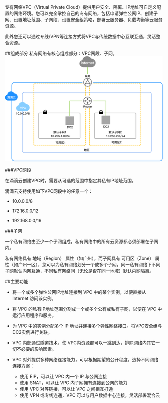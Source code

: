 专有网络VPC（Virtual Private Cloud）提供用户安全、隔离、IP地址可自定义配置的网络环境。您可以完全掌控自己的专有网络，包括申请弹性公网IP、创建子网、设置地址范围、子网段、设置安全组策略，部署云服务器、负载均衡等云服务资源。

此外您还可以通过专线/VPN等连接方式将VPC与传统数据中心互联互通，灵活整合资源。

##组成部分
私有网络有核心组成部分：VPC网段、子网。
![](./picture/1.1.png)

###VPC网段

在滴滴云创建VPC时，需要从可选的范围中指定其私有IP地址范围。

滴滴云支持使用如下VPC网段中的任意一个：

- 10.0.0.0/8

- 172.16.0.0/12

- 192.168.0.0/16

###子网

一个私有网络由至少一个子网组成，私有网络中的所有云资源都必须部署在子网内。

私有网络具有 地域（Region） 属性（如广州），而子网具有 可用区（Zone） 属性（如广州一区），您可以为私有网络划分一个或多个子网，同一私有网络下不同子网默认内网互通，不同私有网络间（无论是否在同一地域）默认内网隔离。


##主要功能
- 将一个或多个弹性公网IP地址连接到 VPC 中的某个实例，以便直接从 Internet 访问该实例。

- 将 VPC 的私有IP地址范围分割成一个或多个公有或私有子网，以便在 VPC 中运行应用程序和服务。

- 为 VPC 中的实例分配多个 IP 地址并连接多个弹性网络接口。将VPC安全组与DC2实例进行关联。

- VPC 内部通过隧道技术，使 VPC内资源都可以一跳到达，排除网络内其它一切不必要的影响因素。

- VPC 对外提供多种网络连接能力，可以根据期望的公开程度，选择不同网络连接方案：

	- 使用 EIP，可以让 VPC 内一个 IP 与公网连接
	- 使用 SNAT，可以让 VPC 内子网拥有连接到公网的能力
	- 使用 VPC 对等链接，可以让 VPC 之间相互打通
	- 使用 VPN 或专线连通，VPC 可以与用户数据中心连接，灵活部署混合云